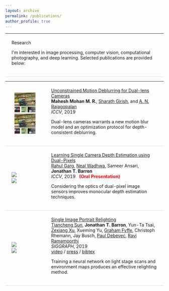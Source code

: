 ```yaml
---
layout: archive
permalink: /publications/
author_profile: true
---
```

<!-- {% if author.googlescholar %}
  You can also find my articles on <u><a href="{{author.googlescholar}}">my Google Scholar profile</a>.</u>
{% endif %}-->

<!--{% include base_path %}-->

<!--{% for post in site.publications reversed %}
  {% include archive-single.html %}
{% endfor %}-->

<!--<html lang="en"><head><meta http-equiv="Content-Type" content="text/html; charset=UTF-8">-->
  <!-- Hi, Jon Here. Please DELETE the two <script> tags below if you use this HTML, otherwise my analytics will track your page -->

  
  <meta name="author" content="Mahesh Mohan M R">
  <meta name="viewport" content="width=device-width, initial-scale=1">
  
  <link rel="stylesheet" type="text/css" href="stylesheet.css">
  <link rel="icon" type="image/png" href="images/seal_icon.png">

<body>
  <table style="width:100%;border:0px;border-spacing:0px;border-collapse:collapse;margin-right:auto;margin-left:auto;"><tbody>
            <tr>
            <td style="padding:20px;border:0px;border-bottom: 1px solid #ddd;width:100%;vertical-align:middle">
              <heading>Research</heading>
              <p>
              I'm interested in image processing, computer vision, computational photography, and deep learning. Selected publications are provided below: 
              </p>
            </td>
          </tr>
</tbody></table>
         <table style="width:100%;border: 0px solid black;;border-spacing:0px;border-collapse:collapse;margin-right:auto;margin-left:auto;"><tbody>
          <!-- New paper ONS -->
          <tr onmouseout="font_stop()" onmouseover="font_start()">
            <td style="padding:20px;width:25%;vertical-align:middle;border:0px;border-bottom: 1px solid #ddd;">
              <div class="one">
                <div class="two" id='font_image'><img src='../images/iccv_19_op_ons.png'></div>
                <img src='../images/iccv_19_ip_ons.png'>
              </div>
              <script type="text/javascript">
                function font_start() {
                  document.getElementById('font_image').style.opacity = "1";
                }
                function font_stop() {
                  document.getElementById('font_image').style.opacity = "0";
                }
                font_stop()
              </script>
            </td>
            <td style="padding:20px;width:75%;vertical-align:middle;border:0px;border-bottom: 1px solid #ddd;">
              <a href="TODO">
                <papertitle>Unconstrained Motion Deblurring for Dual-lens Cameras</papertitle>
              </a>
              <br>
              <strong>Mahesh Mohan M. R.</strong>,
              <a href="http://www.cs.cmu.edu/~asrivats/">Sharath Girish</a>, and 
              <a href="https://people.eecs.berkeley.edu/~klein/">A. N. Rajagopalan </a>
              <br>
              <em>ICCV</em>, 2019
              <br>
              <p></p>
              <p>Dual-lens cameras warrants a new motion blur model and an optimization protocol for depth-consistent deblurring. </p>
            </td>
          </tr>    
           <!-- New paper ONS -->
          <tr onmouseout="dpzlearn_stop()" onmouseover="dpzlearn_start()">
            <td style="padding:20px;width:25%;vertical-align:middle;border:0px;border-bottom: 1px solid #ddd;">
              <div class="one">
                <div class="two" id='dpzlearn_image'><img src='images/dpzlearn_after.jpg'></div>
                <img src='images/dpzlearn_before.jpg'>
              </div>
              <script type="text/javascript">
                function dpzlearn_start() {
                  document.getElementById('dpzlearn_image').style.opacity = "1";
                }
                function dpzlearn_stop() {
                  document.getElementById('dpzlearn_image').style.opacity = "0";
                }
                dpzlearn_stop()
              </script>
            </td>
            <td style="padding:20px;width:75%;vertical-align:middle;border:0px;border-bottom: 1px solid #ddd;">
              <a href="https://arxiv.org/abs/1904.05822">
                <papertitle>Learning Single Camera Depth Estimation using Dual-Pixels</papertitle>
              </a>
              <br>
              <a href="http://rahuldotgarg.appspot.com/">Rahul Garg</a>,
              <a href="http://nealwadhwa.com">Neal Wadhwa</a>, Sameer Ansari,
              <strong>Jonathan T. Barron</strong>
              <br>
              <em>ICCV</em>, 2019 &nbsp <font color="red"><strong>(Oral Presentation)</strong></font>
              <br>
              <p></p>
              <p>Considering the optics of dual-pixel image sensors improves monocular depth estimation techniques.</p>
            </td>
          </tr>
          <!-- New paper ONS -->
          <tr onmouseout="porlight_stop()" onmouseover="porlight_start()">
            <td style="padding:20px;width:25%;vertical-align:middle;border:0px;border-bottom: 1px solid #ddd;">
              <div class="one">
                <div class="two" id='porlight_image'><img src='images/porlight_after.jpg'></div>
                <img src='images/porlight_before.jpg'>
              </div>
              <script type="text/javascript">
                function porlight_start() {
                  document.getElementById('porlight_image').style.opacity = "1";
                }
                function porlight_stop() {
                  document.getElementById('porlight_image').style.opacity = "0";
                }
                porlight_stop()
              </script>
            </td>
            <td style="padding:20px;width:75%;vertical-align:middle;border:0px;border-bottom: 1px solid #ddd;">
              <a href="https://arxiv.org/abs/1905.00824">
                <papertitle>Single Image Portrait Relighting</papertitle>
              </a>
              <br>
              <a href="http://kevinkingo.com/">Tiancheng Sun</a>,
              <strong>Jonathan T. Barron</strong>, Yun-Ta Tsai,
              <a href="https://cseweb.ucsd.edu/~zex014/">Zexiang Xu</a>, Xueming Yu,
              <a href="http://ict.usc.edu/profile/graham-fyffe/">Graham Fyffe</a>, Christoph Rhemann, Jay Busch,
              <a href="https://www.pauldebevec.com/">Paul Debevec</a>,
              <a href="https://cseweb.ucsd.edu/~ravir/">Ravi Ramamoorthi</a>
              <br>
              <em>SIGGRAPH</em>, 2019
              <br>
              <a href="https://www.youtube.com/watch?v=yxhGWds_g4I">video</a> /
              <a href="https://petapixel.com/2019/07/16/researchers-developed-an-ai-that-can-relight-portraits-after-the-fact/">press</a> /
              <a href="data/SunSIGGRAPH2019.bib">bibtex</a>
              <br>
              <p></p>
              <p>Training a neural network on light stage scans and environment maps produces an effective relighting method.</p>
            </td>
            </tr>
           </tbody></table>
    
